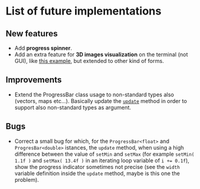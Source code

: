 # List of future implementations

## New features

- Add **progress spinner**.
- Add an extra feature for **3D images visualization** on the terminal (not GUI), like [this example](https://www.a1k0n.net/2021/01/13/optimizing-donut.html), but extended to other kind of forms.

## Improvements

- Extend the ProgressBar class usage to non-standard types also (vectors, maps etc...). Basically update the [`update`](https://github.com/JustWhit3/osmanip/blob/main/src/progress_bar.cpp#:~:text=void%20ProgressBar%20%3Cbar_type%3E%3A%3Aupdate,Update%20of%20the%20progress) method in order to support also non-standard types as argument.

## Bugs

- Correct a small bug for which, for the `ProgressBar<float>` and `ProgresBar<double>` istances, the `update` method, when using a high difference between the value of `setMin` and `setMax` (for example `setMin( 1.1f )` and `setMax( 13.4f )` in an iterating loop variable of `i += 0.1f`), show the progress indicator sometimes not precise (see the `width` variable definition inside the `update` method, maybe is this one the problem).
